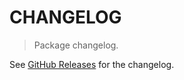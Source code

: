 # CHANGELOG

> Package changelog.

See [GitHub Releases](https://github.com/stdlib-js/constants-float32-exponent-bias/releases) for the changelog.